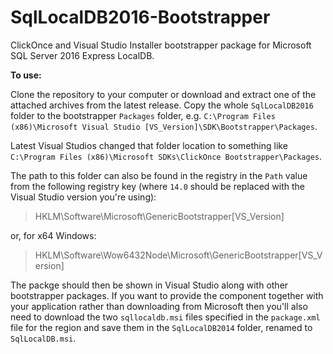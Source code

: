 # SqlLocalDB2016-Bootstrapper
ClickOnce and Visual Studio Installer bootstrapper package for Microsoft SQL Server 2016 Express LocalDB.

**To use:**

Clone the repository to your computer or download and extract one of the attached archives from the latest release. 
Copy the whole `SqlLocalDB2016` folder to the bootstrapper `Packages` folder, e.g. `C:\Program Files (x86)\Microsoft Visual Studio [VS_Version]\SDK\Bootstrapper\Packages`. 

Latest Visual Studios changed that folder location to something like `C:\Program Files (x86)\Microsoft SDKs\ClickOnce Bootstrapper\Packages`.

The path to this folder can also be found in the registry in the `Path` value from the following registry key (where `14.0` should be replaced with the Visual Studio version you're using):

> HKLM\Software\Microsoft\GenericBootstrapper\[VS_Version]

or, for x64 Windows:

> HKLM\Software\Wow6432Node\Microsoft\GenericBootstrapper\[VS_Version]

The packge should then be shown in Visual Studio along with other bootstrapper packages. If you want to provide the component together with your application rather than downloading from Microsoft then you'll also need to download the two `sqllocaldb.msi` files specified in the `package.xml` file for the region and save them in the `SqlLocalDB2014` folder, renamed to `SqlLocalDB.msi`.
